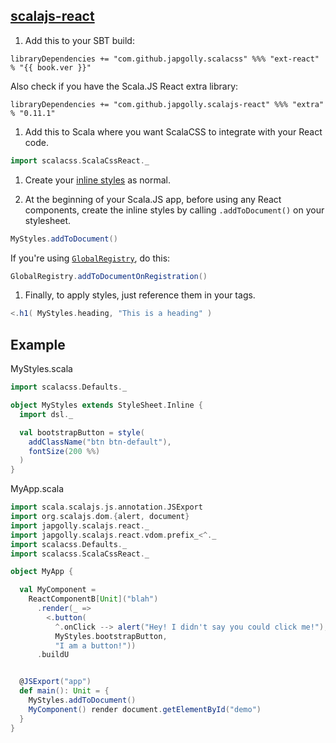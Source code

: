 ## [scalajs-react](https://github.com/japgolly/scalajs-react)

1. Add this to your SBT build:

  <pre><code class="lang-scala">libraryDependencies += "com.github.japgolly.scalacss" %%% "ext-react" % "{{ book.ver }}"</code></pre>
  
   Also check if you have the Scala.JS React extra library:
   
  <pre><code class="lang-scala">libraryDependencies += "com.github.japgolly.scalajs-react" %%% "extra" % "0.11.1"</code></pre>

1. Add this to Scala where you want ScalaCSS to integrate with your React code.
  ```scala
  import scalacss.ScalaCssReact._
  ```

1. Create your [inline styles](../quickstart/inline.md) as normal.

1. At the beginning of your Scala.JS app, before using any React components,
   create the inline styles by calling `.addToDocument()` on your stylesheet.
  ```scala
  MyStyles.addToDocument()
  ```

  If you're using [`GlobalRegistry`](../features/global_registry.md), do this:
  ```scala
  GlobalRegistry.addToDocumentOnRegistration()
  ```

1. Finally, to apply styles, just reference them in your tags.
  ```scala
  <.h1( MyStyles.heading, "This is a heading" )
  ```

## Example

MyStyles.scala
```scala
import scalacss.Defaults._

object MyStyles extends StyleSheet.Inline {
  import dsl._

  val bootstrapButton = style(
    addClassName("btn btn-default"),
    fontSize(200 %%)
  )
}
```

MyApp.scala
```scala
import scala.scalajs.js.annotation.JSExport
import org.scalajs.dom.{alert, document}
import japgolly.scalajs.react._
import japgolly.scalajs.react.vdom.prefix_<^._
import scalacss.Defaults._
import scalacss.ScalaCssReact._

object MyApp {

  val MyComponent =
    ReactComponentB[Unit]("blah")
      .render(_ =>
        <.button(
          ^.onClick --> alert("Hey! I didn't say you could click me!"),
          MyStyles.bootstrapButton,
          "I am a button!"))
      .buildU


  @JSExport("app")
  def main(): Unit = {
    MyStyles.addToDocument()
    MyComponent() render document.getElementById("demo")
  }
}
```
